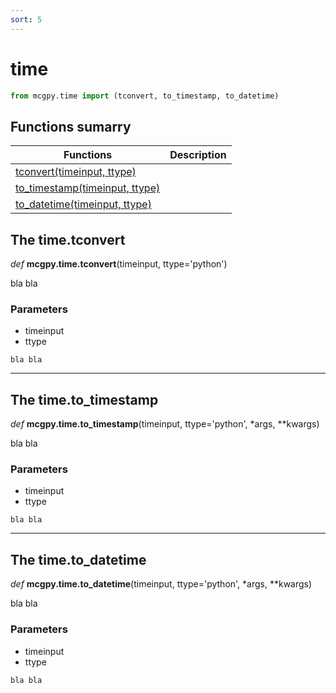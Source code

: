 ```yaml
---
sort: 5
---
```


# time

```python
from mcgpy.time import (tconvert, to_timestamp, to_datetime)
```

## Functions sumarry

| Functions | Description |
|-----------|-------------|
| [tconvert(timeinput, ttype)](https://pjjung.github.io/mcgpy/Classes/time.html#the-timetconvert) | |
| [to_timestamp(timeinput, ttype)](https://pjjung.github.io/mcgpy/Classes/time.html#the-timeto_timestamp) | |
| [to_datetime(timeinput, ttype)](https://pjjung.github.io/mcgpy/Classes/time.html#the-timeto_datetime) | |

## The time.tconvert

*def* **mcgpy.time.tconvert**(timeinput, ttype='python')

bla bla

### Parameters

* timeinput
* ttype

```note
bla bla
```

---

## The time.to_timestamp

*def* **mcgpy.time.to_timestamp**(timeinput, ttype='python', *args, **kwargs)

bla bla

### Parameters

* timeinput
* ttype

```note
bla bla
```

---

## The time.to_datetime

*def* **mcgpy.time.to_datetime**(timeinput, ttype='python', *args, **kwargs)

bla bla

### Parameters

* timeinput
* ttype

```note
bla bla
```

